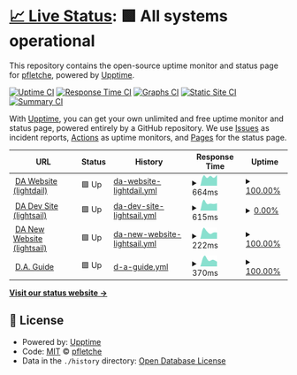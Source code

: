 # [📈 Live Status](https://droneamplified.com): <!--live status--> **🟩 All systems operational**

This repository contains the open-source uptime monitor and status page for [pfletche](https://droneamplified.com), powered by [Upptime](https://github.com/upptime/upptime).

[![Uptime CI](https://github.com/pfletche/da-web-uptime/workflows/Uptime%20CI/badge.svg)](https://github.com/pfletche/da-web-uptime/actions?query=workflow%3A%22Uptime+CI%22)
[![Response Time CI](https://github.com/pfletche/da-web-uptime/workflows/Response%20Time%20CI/badge.svg)](https://github.com/pfletche/da-web-uptime/actions?query=workflow%3A%22Response+Time+CI%22)
[![Graphs CI](https://github.com/pfletche/da-web-uptime/workflows/Graphs%20CI/badge.svg)](https://github.com/pfletche/da-web-uptime/actions?query=workflow%3A%22Graphs+CI%22)
[![Static Site CI](https://github.com/pfletche/da-web-uptime/workflows/Static%20Site%20CI/badge.svg)](https://github.com/pfletche/da-web-uptime/actions?query=workflow%3A%22Static+Site+CI%22)
[![Summary CI](https://github.com/pfletche/da-web-uptime/workflows/Summary%20CI/badge.svg)](https://github.com/pfletche/da-web-uptime/actions?query=workflow%3A%22Summary+CI%22)

With [Upptime](https://upptime.js.org), you can get your own unlimited and free uptime monitor and status page, powered entirely by a GitHub repository. We use [Issues](https://github.com/pfletche/da-web-uptime/issues) as incident reports, [Actions](https://github.com/pfletche/da-web-uptime/actions) as uptime monitors, and [Pages](https://droneamplified.com) for the status page.

<!--start: status pages-->
<!-- This summary is generated by Upptime (https://github.com/upptime/upptime) -->
<!-- Do not edit this manually, your changes will be overwritten -->
<!-- prettier-ignore -->
| URL | Status | History | Response Time | Uptime |
| --- | ------ | ------- | ------------- | ------ |
| <img alt="" src="https://icons.duckduckgo.com/ip3/droneamplified.com.ico" height="13"> [DA Website (lightdail)](https://droneamplified.com) | 🟩 Up | [da-website-lightdail.yml](https://github.com/pfletche/da-web-uptime/commits/HEAD/history/da-website-lightdail.yml) | <details><summary><img alt="Response time graph" src="./graphs/da-website-lightdail/response-time-week.png" height="20"> 664ms</summary><br><a href="https://pfletche.github.io/da-web-uptime/history/da-website-lightdail"><img alt="Response time 664" src="https://img.shields.io/endpoint?url=https%3A%2F%2Fraw.githubusercontent.com%2Fpfletche%2Fda-web-uptime%2FHEAD%2Fapi%2Fda-website-lightdail%2Fresponse-time.json"></a><br><a href="https://pfletche.github.io/da-web-uptime/history/da-website-lightdail"><img alt="24-hour response time 757" src="https://img.shields.io/endpoint?url=https%3A%2F%2Fraw.githubusercontent.com%2Fpfletche%2Fda-web-uptime%2FHEAD%2Fapi%2Fda-website-lightdail%2Fresponse-time-day.json"></a><br><a href="https://pfletche.github.io/da-web-uptime/history/da-website-lightdail"><img alt="7-day response time 664" src="https://img.shields.io/endpoint?url=https%3A%2F%2Fraw.githubusercontent.com%2Fpfletche%2Fda-web-uptime%2FHEAD%2Fapi%2Fda-website-lightdail%2Fresponse-time-week.json"></a><br><a href="https://pfletche.github.io/da-web-uptime/history/da-website-lightdail"><img alt="30-day response time 664" src="https://img.shields.io/endpoint?url=https%3A%2F%2Fraw.githubusercontent.com%2Fpfletche%2Fda-web-uptime%2FHEAD%2Fapi%2Fda-website-lightdail%2Fresponse-time-month.json"></a><br><a href="https://pfletche.github.io/da-web-uptime/history/da-website-lightdail"><img alt="1-year response time 664" src="https://img.shields.io/endpoint?url=https%3A%2F%2Fraw.githubusercontent.com%2Fpfletche%2Fda-web-uptime%2FHEAD%2Fapi%2Fda-website-lightdail%2Fresponse-time-year.json"></a></details> | <details><summary><a href="https://pfletche.github.io/da-web-uptime/history/da-website-lightdail">100.00%</a></summary><a href="https://pfletche.github.io/da-web-uptime/history/da-website-lightdail"><img alt="All-time uptime 100.00%" src="https://img.shields.io/endpoint?url=https%3A%2F%2Fraw.githubusercontent.com%2Fpfletche%2Fda-web-uptime%2FHEAD%2Fapi%2Fda-website-lightdail%2Fuptime.json"></a><br><a href="https://pfletche.github.io/da-web-uptime/history/da-website-lightdail"><img alt="24-hour uptime 100.00%" src="https://img.shields.io/endpoint?url=https%3A%2F%2Fraw.githubusercontent.com%2Fpfletche%2Fda-web-uptime%2FHEAD%2Fapi%2Fda-website-lightdail%2Fuptime-day.json"></a><br><a href="https://pfletche.github.io/da-web-uptime/history/da-website-lightdail"><img alt="7-day uptime 100.00%" src="https://img.shields.io/endpoint?url=https%3A%2F%2Fraw.githubusercontent.com%2Fpfletche%2Fda-web-uptime%2FHEAD%2Fapi%2Fda-website-lightdail%2Fuptime-week.json"></a><br><a href="https://pfletche.github.io/da-web-uptime/history/da-website-lightdail"><img alt="30-day uptime 100.00%" src="https://img.shields.io/endpoint?url=https%3A%2F%2Fraw.githubusercontent.com%2Fpfletche%2Fda-web-uptime%2FHEAD%2Fapi%2Fda-website-lightdail%2Fuptime-month.json"></a><br><a href="https://pfletche.github.io/da-web-uptime/history/da-website-lightdail"><img alt="1-year uptime 100.00%" src="https://img.shields.io/endpoint?url=https%3A%2F%2Fraw.githubusercontent.com%2Fpfletche%2Fda-web-uptime%2FHEAD%2Fapi%2Fda-website-lightdail%2Fuptime-year.json"></a></details>
| <img alt="" src="https://icons.duckduckgo.com/ip3/droneamplified-dev.com.ico" height="13"> [DA Dev Site (lightsail)](https://droneamplified-dev.com) | 🟩 Up | [da-dev-site-lightsail.yml](https://github.com/pfletche/da-web-uptime/commits/HEAD/history/da-dev-site-lightsail.yml) | <details><summary><img alt="Response time graph" src="./graphs/da-dev-site-lightsail/response-time-week.png" height="20"> 615ms</summary><br><a href="https://pfletche.github.io/da-web-uptime/history/da-dev-site-lightsail"><img alt="Response time 717" src="https://img.shields.io/endpoint?url=https%3A%2F%2Fraw.githubusercontent.com%2Fpfletche%2Fda-web-uptime%2FHEAD%2Fapi%2Fda-dev-site-lightsail%2Fresponse-time.json"></a><br><a href="https://pfletche.github.io/da-web-uptime/history/da-dev-site-lightsail"><img alt="24-hour response time 577" src="https://img.shields.io/endpoint?url=https%3A%2F%2Fraw.githubusercontent.com%2Fpfletche%2Fda-web-uptime%2FHEAD%2Fapi%2Fda-dev-site-lightsail%2Fresponse-time-day.json"></a><br><a href="https://pfletche.github.io/da-web-uptime/history/da-dev-site-lightsail"><img alt="7-day response time 615" src="https://img.shields.io/endpoint?url=https%3A%2F%2Fraw.githubusercontent.com%2Fpfletche%2Fda-web-uptime%2FHEAD%2Fapi%2Fda-dev-site-lightsail%2Fresponse-time-week.json"></a><br><a href="https://pfletche.github.io/da-web-uptime/history/da-dev-site-lightsail"><img alt="30-day response time 615" src="https://img.shields.io/endpoint?url=https%3A%2F%2Fraw.githubusercontent.com%2Fpfletche%2Fda-web-uptime%2FHEAD%2Fapi%2Fda-dev-site-lightsail%2Fresponse-time-month.json"></a><br><a href="https://pfletche.github.io/da-web-uptime/history/da-dev-site-lightsail"><img alt="1-year response time 615" src="https://img.shields.io/endpoint?url=https%3A%2F%2Fraw.githubusercontent.com%2Fpfletche%2Fda-web-uptime%2FHEAD%2Fapi%2Fda-dev-site-lightsail%2Fresponse-time-year.json"></a></details> | <details><summary><a href="https://pfletche.github.io/da-web-uptime/history/da-dev-site-lightsail">0.00%</a></summary><a href="https://pfletche.github.io/da-web-uptime/history/da-dev-site-lightsail"><img alt="All-time uptime 0.00%" src="https://img.shields.io/endpoint?url=https%3A%2F%2Fraw.githubusercontent.com%2Fpfletche%2Fda-web-uptime%2FHEAD%2Fapi%2Fda-dev-site-lightsail%2Fuptime.json"></a><br><a href="https://pfletche.github.io/da-web-uptime/history/da-dev-site-lightsail"><img alt="24-hour uptime 100.00%" src="https://img.shields.io/endpoint?url=https%3A%2F%2Fraw.githubusercontent.com%2Fpfletche%2Fda-web-uptime%2FHEAD%2Fapi%2Fda-dev-site-lightsail%2Fuptime-day.json"></a><br><a href="https://pfletche.github.io/da-web-uptime/history/da-dev-site-lightsail"><img alt="7-day uptime 0.00%" src="https://img.shields.io/endpoint?url=https%3A%2F%2Fraw.githubusercontent.com%2Fpfletche%2Fda-web-uptime%2FHEAD%2Fapi%2Fda-dev-site-lightsail%2Fuptime-week.json"></a><br><a href="https://pfletche.github.io/da-web-uptime/history/da-dev-site-lightsail"><img alt="30-day uptime 0.00%" src="https://img.shields.io/endpoint?url=https%3A%2F%2Fraw.githubusercontent.com%2Fpfletche%2Fda-web-uptime%2FHEAD%2Fapi%2Fda-dev-site-lightsail%2Fuptime-month.json"></a><br><a href="https://pfletche.github.io/da-web-uptime/history/da-dev-site-lightsail"><img alt="1-year uptime 0.00%" src="https://img.shields.io/endpoint?url=https%3A%2F%2Fraw.githubusercontent.com%2Fpfletche%2Fda-web-uptime%2FHEAD%2Fapi%2Fda-dev-site-lightsail%2Fuptime-year.json"></a></details>
| <img alt="" src="https://icons.duckduckgo.com/ip3/3.133.149.189.ico" height="13"> [DA New Website (lightsail)](http://3.133.149.189/) | 🟩 Up | [da-new-website-lightsail.yml](https://github.com/pfletche/da-web-uptime/commits/HEAD/history/da-new-website-lightsail.yml) | <details><summary><img alt="Response time graph" src="./graphs/da-new-website-lightsail/response-time-week.png" height="20"> 222ms</summary><br><a href="https://pfletche.github.io/da-web-uptime/history/da-new-website-lightsail"><img alt="Response time 222" src="https://img.shields.io/endpoint?url=https%3A%2F%2Fraw.githubusercontent.com%2Fpfletche%2Fda-web-uptime%2FHEAD%2Fapi%2Fda-new-website-lightsail%2Fresponse-time.json"></a><br><a href="https://pfletche.github.io/da-web-uptime/history/da-new-website-lightsail"><img alt="24-hour response time 196" src="https://img.shields.io/endpoint?url=https%3A%2F%2Fraw.githubusercontent.com%2Fpfletche%2Fda-web-uptime%2FHEAD%2Fapi%2Fda-new-website-lightsail%2Fresponse-time-day.json"></a><br><a href="https://pfletche.github.io/da-web-uptime/history/da-new-website-lightsail"><img alt="7-day response time 222" src="https://img.shields.io/endpoint?url=https%3A%2F%2Fraw.githubusercontent.com%2Fpfletche%2Fda-web-uptime%2FHEAD%2Fapi%2Fda-new-website-lightsail%2Fresponse-time-week.json"></a><br><a href="https://pfletche.github.io/da-web-uptime/history/da-new-website-lightsail"><img alt="30-day response time 222" src="https://img.shields.io/endpoint?url=https%3A%2F%2Fraw.githubusercontent.com%2Fpfletche%2Fda-web-uptime%2FHEAD%2Fapi%2Fda-new-website-lightsail%2Fresponse-time-month.json"></a><br><a href="https://pfletche.github.io/da-web-uptime/history/da-new-website-lightsail"><img alt="1-year response time 222" src="https://img.shields.io/endpoint?url=https%3A%2F%2Fraw.githubusercontent.com%2Fpfletche%2Fda-web-uptime%2FHEAD%2Fapi%2Fda-new-website-lightsail%2Fresponse-time-year.json"></a></details> | <details><summary><a href="https://pfletche.github.io/da-web-uptime/history/da-new-website-lightsail">100.00%</a></summary><a href="https://pfletche.github.io/da-web-uptime/history/da-new-website-lightsail"><img alt="All-time uptime 100.00%" src="https://img.shields.io/endpoint?url=https%3A%2F%2Fraw.githubusercontent.com%2Fpfletche%2Fda-web-uptime%2FHEAD%2Fapi%2Fda-new-website-lightsail%2Fuptime.json"></a><br><a href="https://pfletche.github.io/da-web-uptime/history/da-new-website-lightsail"><img alt="24-hour uptime 100.00%" src="https://img.shields.io/endpoint?url=https%3A%2F%2Fraw.githubusercontent.com%2Fpfletche%2Fda-web-uptime%2FHEAD%2Fapi%2Fda-new-website-lightsail%2Fuptime-day.json"></a><br><a href="https://pfletche.github.io/da-web-uptime/history/da-new-website-lightsail"><img alt="7-day uptime 100.00%" src="https://img.shields.io/endpoint?url=https%3A%2F%2Fraw.githubusercontent.com%2Fpfletche%2Fda-web-uptime%2FHEAD%2Fapi%2Fda-new-website-lightsail%2Fuptime-week.json"></a><br><a href="https://pfletche.github.io/da-web-uptime/history/da-new-website-lightsail"><img alt="30-day uptime 100.00%" src="https://img.shields.io/endpoint?url=https%3A%2F%2Fraw.githubusercontent.com%2Fpfletche%2Fda-web-uptime%2FHEAD%2Fapi%2Fda-new-website-lightsail%2Fuptime-month.json"></a><br><a href="https://pfletche.github.io/da-web-uptime/history/da-new-website-lightsail"><img alt="1-year uptime 100.00%" src="https://img.shields.io/endpoint?url=https%3A%2F%2Fraw.githubusercontent.com%2Fpfletche%2Fda-web-uptime%2FHEAD%2Fapi%2Fda-new-website-lightsail%2Fuptime-year.json"></a></details>
| <img alt="" src="https://icons.duckduckgo.com/ip3/guide.droneamplified.com.ico" height="13"> [D.A. Guide](https://guide.droneamplified.com/) | 🟩 Up | [d-a-guide.yml](https://github.com/pfletche/da-web-uptime/commits/HEAD/history/d-a-guide.yml) | <details><summary><img alt="Response time graph" src="./graphs/d-a-guide/response-time-week.png" height="20"> 370ms</summary><br><a href="https://pfletche.github.io/da-web-uptime/history/d-a-guide"><img alt="Response time 370" src="https://img.shields.io/endpoint?url=https%3A%2F%2Fraw.githubusercontent.com%2Fpfletche%2Fda-web-uptime%2FHEAD%2Fapi%2Fd-a-guide%2Fresponse-time.json"></a><br><a href="https://pfletche.github.io/da-web-uptime/history/d-a-guide"><img alt="24-hour response time 252" src="https://img.shields.io/endpoint?url=https%3A%2F%2Fraw.githubusercontent.com%2Fpfletche%2Fda-web-uptime%2FHEAD%2Fapi%2Fd-a-guide%2Fresponse-time-day.json"></a><br><a href="https://pfletche.github.io/da-web-uptime/history/d-a-guide"><img alt="7-day response time 370" src="https://img.shields.io/endpoint?url=https%3A%2F%2Fraw.githubusercontent.com%2Fpfletche%2Fda-web-uptime%2FHEAD%2Fapi%2Fd-a-guide%2Fresponse-time-week.json"></a><br><a href="https://pfletche.github.io/da-web-uptime/history/d-a-guide"><img alt="30-day response time 370" src="https://img.shields.io/endpoint?url=https%3A%2F%2Fraw.githubusercontent.com%2Fpfletche%2Fda-web-uptime%2FHEAD%2Fapi%2Fd-a-guide%2Fresponse-time-month.json"></a><br><a href="https://pfletche.github.io/da-web-uptime/history/d-a-guide"><img alt="1-year response time 370" src="https://img.shields.io/endpoint?url=https%3A%2F%2Fraw.githubusercontent.com%2Fpfletche%2Fda-web-uptime%2FHEAD%2Fapi%2Fd-a-guide%2Fresponse-time-year.json"></a></details> | <details><summary><a href="https://pfletche.github.io/da-web-uptime/history/d-a-guide">100.00%</a></summary><a href="https://pfletche.github.io/da-web-uptime/history/d-a-guide"><img alt="All-time uptime 100.00%" src="https://img.shields.io/endpoint?url=https%3A%2F%2Fraw.githubusercontent.com%2Fpfletche%2Fda-web-uptime%2FHEAD%2Fapi%2Fd-a-guide%2Fuptime.json"></a><br><a href="https://pfletche.github.io/da-web-uptime/history/d-a-guide"><img alt="24-hour uptime 100.00%" src="https://img.shields.io/endpoint?url=https%3A%2F%2Fraw.githubusercontent.com%2Fpfletche%2Fda-web-uptime%2FHEAD%2Fapi%2Fd-a-guide%2Fuptime-day.json"></a><br><a href="https://pfletche.github.io/da-web-uptime/history/d-a-guide"><img alt="7-day uptime 100.00%" src="https://img.shields.io/endpoint?url=https%3A%2F%2Fraw.githubusercontent.com%2Fpfletche%2Fda-web-uptime%2FHEAD%2Fapi%2Fd-a-guide%2Fuptime-week.json"></a><br><a href="https://pfletche.github.io/da-web-uptime/history/d-a-guide"><img alt="30-day uptime 100.00%" src="https://img.shields.io/endpoint?url=https%3A%2F%2Fraw.githubusercontent.com%2Fpfletche%2Fda-web-uptime%2FHEAD%2Fapi%2Fd-a-guide%2Fuptime-month.json"></a><br><a href="https://pfletche.github.io/da-web-uptime/history/d-a-guide"><img alt="1-year uptime 100.00%" src="https://img.shields.io/endpoint?url=https%3A%2F%2Fraw.githubusercontent.com%2Fpfletche%2Fda-web-uptime%2FHEAD%2Fapi%2Fd-a-guide%2Fuptime-year.json"></a></details>

<!--end: status pages-->

[**Visit our status website →**](https://droneamplified.com)

## 📄 License

- Powered by: [Upptime](https://github.com/upptime/upptime)
- Code: [MIT](./LICENSE) © [pfletche](https://droneamplified.com)
- Data in the `./history` directory: [Open Database License](https://opendatacommons.org/licenses/odbl/1-0/)
